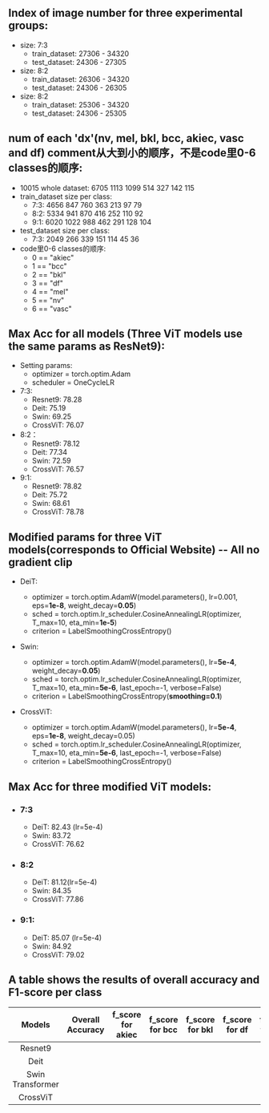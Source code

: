 <!-- ![deit_result1](/src/results/deit_result1.jpeg)
- optimizer = AdamW
- scheduler = StepLR
- criterion = Cross_Entropy
- num_epochs = 10
- no data augmentation


![deit_result2](/src/results/deit_result2.jpeg)
- optimizer = AdamW
- scheduler = StepLR
- criterion = LabelSmoothingCrossEntropy
- num_epochs = 10
- no data augmentation

![deit_result3](/src/results/deit_result3.jpeg)
- optimizer = AdamW
- scheduler = StepLR
- criterion = LabelSmoothingCrossEntropy
- num_epochs = 10
- data augmentation for each input data (ToPILImage, resize, CenterCrop, ToTensor, Normalize)

![deit_result4](/src/results/deit_result4.jpeg)
- optimizer = AdamW
- scheduler = StepLR
- criterion = LabelSmoothingCrossEntropy
- num_epochs = 10
- data augmentation
- size of train and test dataset = 7:3

![deit_result5](/src/results/deit_result5.jpeg)
- optimizer = torch.optim.AdamW(model.head.parameters(), lr=0.001) change to model.parameters()
- scheduler = StepLR
- criterion = LabelSmoothingCrossEntropy
- num_epochs = 10
- data augmentation (resize 256, centerCrop 224)
- size of train and test dataset = 7:3

![deit_result6](/src/results/deit_result6.jpeg)
- optimizer = torch.optim.AdamW(model.head.parameters(), lr=0.001) change to model.parameters()
- scheduler = StepLR
- criterion = LabelSmoothingCrossEntropy
- num_epochs = 10
- data augmentation (resize 224,224 directly, without centerCrop)
- size of train and test dataset = 7:3

![resnet9_result1](/src/results/resnet9_result1.jpeg)
- optimizer = torch.optim.Adam
- scheduler = OneCycleLR
- criterion = CrossEntropy
- data augmentation (resize 32,32)
- size of train and test dataset = 7:3

![swin_result1.jpeg](/src/results/swin_result1.jpeg)
- model name = swin_tiny_patch4_window7_224
- optimizer = torch.optim.AdamW(model.parameters(), lr=0.001)
- scheduler = StepLR
- criterion = LabelSmoothingCrossEntropy
- num_epochs = 10
- data augmentation (resize 256, centerCrop 224)
- size of train and test dataset = 7:3

![crossvit_result1.jpeg](/src/results/crossvit_result1.jpeg)
- model name = swinv2_tiny_patch4_window8_256
- optimizer = torch.optim.AdamW(model.parameters(), lr=0.001)
- scheduler = StepLR
- criterion = LabelSmoothingCrossEntropy
- num_epochs = 10
- data augmentation (resize 256, centerCrop 224)
- size of train and test dataset = 7:3 -->

## Index of image number for three experimental groups:
- size: 7:3
    - train_dataset: 27306 - 34320
    - test_dataset: 24306 - 27305
- size: 8:2
    - train_dataset: 26306 - 34320
    - test_dataset: 24306 - 26305
- size: 8:2
    - train_dataset: 25306 - 34320
    - test_dataset: 24306 - 25305

## num of each 'dx'(nv, mel, bkl, bcc, akiec, vasc and df) comment从大到小的顺序，不是code里0-6 classes的顺序:
- 10015 whole dataset: 6705 1113 1099 514 327 142 115
- train_dataset size per class:
    - 7:3: 4656 847 760 363 213 97 79
    - 8:2: 5334 941 870 416 252 110 92
    - 9:1: 6020 1022 988 462 291 128 104
- test_dataset size per class:
    - 7:3: 2049 266 339 151 114 45 36
- code里0-6 classes的顺序:
    - 0 == "akiec"
    - 1 == "bcc"
    - 2 == "bkl"
    - 3 == "df"
    - 4 == "mel"
    - 5 == "nv"
    - 6 == "vasc"

## Max Acc for all models (Three ViT models use the same params as ResNet9):
- Setting params:
    - optimizer = torch.optim.Adam
    - scheduler = OneCycleLR
- 7:3:
    - Resnet9: 78.28
    - Deit: 75.19
    - Swin: 69.25
    - CrossViT: 76.07
- 8:2：
    - Resnet9: 78.12
    - Deit: 77.34
    - Swin: 72.59
    - CrossViT: 76.57
- 9:1:
    - Resnet9: 78.82
    - Deit: 75.72
    - Swin: 68.61
    - CrossViT: 78.78

## Modified params for three ViT models(corresponds to Official Website) -- All no gradient clip
- DeiT:
    - optimizer = torch.optim.AdamW(model.parameters(), lr=0.001, eps=**1e-8**, weight_decay=**0.05**)
    - sched = torch.optim.lr_scheduler.CosineAnnealingLR(optimizer, T_max=10, eta_min=**1e-5**)
    - criterion = LabelSmoothingCrossEntropy()

- Swin:
    - optimizer = torch.optim.AdamW(model.parameters(), lr=**5e-4**, weight_decay=**0.05**)
    - sched = torch.optim.lr_scheduler.CosineAnnealingLR(optimizer, T_max=10, eta_min=**5e-6**, last_epoch=-1, verbose=False)
    - criterion = LabelSmoothingCrossEntropy(**smoothing=0.1**)

- CrossViT:
    - optimizer = torch.optim.AdamW(model.parameters(), lr=**5e-4**, eps=**1e-8**, weight_decay=0.05)
    - sched = torch.optim.lr_scheduler.CosineAnnealingLR(optimizer, T_max=10, eta_min=**5e-6**, last_epoch=-1, verbose=False)
    - criterion = LabelSmoothingCrossEntropy()

## Max Acc for three modified ViT models:
- ### 7:3
    <!-- - DeiT: 78.85 (lr=0.001) -->
    - DeiT: 82.43 (lr=5e-4)
    - Swin: 83.72
    - CrossViT: 76.62

- ### 8:2
    <!-- - DeiT: 80.48 (lr=0.001) -->
    - DeiT: 81.12(lr=5e-4)
    - Swin: 84.35
    - CrossViT: 77.86

- ### 9:1:
    <!-- - DeiT: 80.47 (lr=0.001) -->
    - DeiT: 85.07 (lr=5e-4)
    - Swin: 84.92
    - CrossViT: 79.02

## A table shows the results of overall accuracy and F1-score per class
| Models            | Overall Accuracy | f_score for akiec | f_score for bcc | f_score for bkl| f_score for df | f_score for mel | f_score for nv| f_score for vasc|
| :----:  |   :----:  |    :----:   |    :----:  |  :----:  |   :----:  |   :----:   |  :----:  |   :----:  |
| Resnet9           |             |               | | | | | | |
| Deit              |             |               | | | | | | |
| Swin Transformer  |             |               | | | | | | |
| CrossViT          |             |               | | | | | | |
 
